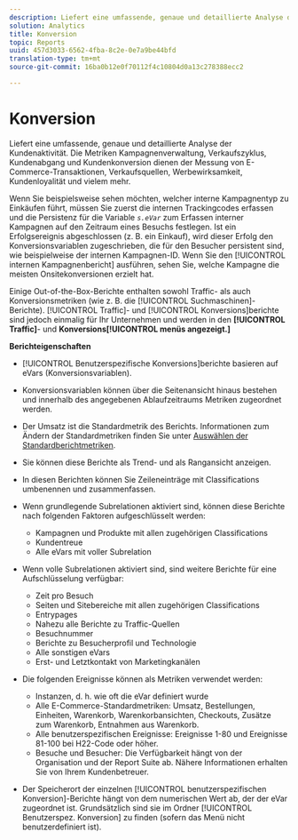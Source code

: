 ```yaml
---
description: Liefert eine umfassende, genaue und detaillierte Analyse der Kundenaktivität. Die Metriken Kampagnenverwaltung, Verkaufszyklus, Kundenabgang und Kundenkonversion dienen der Messung von E-Commerce-Transaktionen, Verkaufsquellen, Werbewirksamkeit, Kundenloyalität und vielem mehr.
solution: Analytics
title: Konversion
topic: Reports
uuid: 457d3033-6562-4fba-8c2e-0e7a9be44bfd
translation-type: tm+mt
source-git-commit: 16ba0b12e0f70112f4c10804d0a13c278388ecc2

---
```



# Konversion

Liefert eine umfassende, genaue und detaillierte Analyse der Kundenaktivität. Die Metriken Kampagnenverwaltung, Verkaufszyklus, Kundenabgang und Kundenkonversion dienen der Messung von E-Commerce-Transaktionen, Verkaufsquellen, Werbewirksamkeit, Kundenloyalität und vielem mehr.

Wenn Sie beispielsweise sehen möchten, welcher interne Kampagnentyp zu Einkäufen führt, müssen Sie zuerst die internen Trackingcodes erfassen und die Persistenz für die Variable *`s.eVar`* zum Erfassen interner Kampagnen auf den Zeitraum eines Besuchs festlegen. Ist ein Erfolgsereignis abgeschlossen (z. B. ein Einkauf), wird dieser Erfolg den Konversionsvariablen zugeschrieben, die für den Besucher persistent sind, wie beispielweise der internen Kampagnen-ID. Wenn Sie den [!UICONTROL internen Kampagnenbericht] ausführen, sehen Sie, welche Kampagne die meisten Onsitekonversionen erzielt hat.

Einige Out-of-the-Box-Berichte enthalten sowohl Traffic- als auch Konversionsmetriken (wie z. B. die [!UICONTROL Suchmaschinen]-Berichte). [!UICONTROL Traffic]- und [!UICONTROL Konversions]berichte sind jedoch einmalig für Ihr Unternehmen und werden in den **[!UICONTROL Traffic]**- und **Konversions[!UICONTROL menüs angezeigt.]**

**Berichteigenschaften**

* [!UICONTROL Benutzerspezifische Konversions]berichte basieren auf eVars (Konversionsvariablen).
* Konversionsvariablen können über die Seitenansicht hinaus bestehen und innerhalb des angegebenen Ablaufzeitraums Metriken zugeordnet werden.
* Der Umsatz ist die Standardmetrik des Berichts. Informationen zum Ändern der Standardmetriken finden Sie unter [Auswählen der Standardberichtmetriken](https://marketing.adobe.com/resources/help/en_US/sc/user/t_metrics_set_default.html).
* Sie können diese Berichte als Trend- und als Rangansicht anzeigen.
* In diesen Berichten können Sie Zeileneinträge mit Classifications umbenennen und zusammenfassen.
* Wenn grundlegende Subrelationen aktiviert sind, können diese Berichte nach folgenden Faktoren aufgeschlüsselt werden:

   * Kampagnen und Produkte mit allen zugehörigen Classifications
   * Kundentreue
   * Alle eVars mit voller Subrelation

* Wenn volle Subrelationen aktiviert sind, sind weitere Berichte für eine Aufschlüsselung verfügbar:

   * Zeit pro Besuch
   * Seiten und Sitebereiche mit allen zugehörigen Classifications
   * Entrypages
   * Nahezu alle Berichte zu Traffic-Quellen
   * Besuchnummer
   * Berichte zu Besucherprofil und Technologie
   * Alle sonstigen eVars
   * Erst- und Letztkontakt von Marketingkanälen

* Die folgenden Ereignisse können als Metriken verwendet werden:

   * Instanzen, d. h. wie oft die eVar definiert wurde
   * Alle E-Commerce-Standardmetriken: Umsatz, Bestellungen, Einheiten, Warenkorb, Warenkorbansichten, Checkouts, Zusätze zum Warenkorb, Entnahmen aus Warenkorb.
   * Alle benutzerspezifischen Ereignisse: Ereignisse 1-80 und Ereignisse 81-100 bei H22-Code oder höher.
   * Besuche und Besucher: Die Verfügbarkeit hängt von der Organisation und der Report Suite ab. Nähere Informationen erhalten Sie von Ihrem Kundenbetreuer.

* Der Speicherort der einzelnen [!UICONTROL benutzerspezifischen Konversion]-Berichte hängt von dem numerischen Wert ab, der der eVar zugeordnet ist. Grundsätzlich sind sie im Ordner [!UICONTROL Benutzerspez. Konversion] zu finden (sofern das Menü nicht benutzerdefiniert ist).

